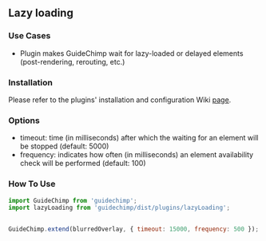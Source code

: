 ## Lazy loading

### Use Cases

- Plugin makes GuideChimp wait for lazy-loaded or delayed elements (post-rendering, rerouting, etc.)

### Installation

Please refer to the plugins' installation and configuration Wiki [page](https://github.com/Labs64/GuideChimp/wiki/Configure#plugins).

### Options
- timeout: time (in milliseconds) after which the waiting for an element will be stopped (default: 5000)
- frequency: indicates how often (in milliseconds) an element availability check will be performed (default: 100)

### How To Use
```javascript
import GuideChimp from 'guidechimp';
import lazyLoading from 'guidechimp/dist/plugins/lazyLoading';


GuideChimp.extend(blurredOverlay, { timeout: 15000, frequency: 500 });
```